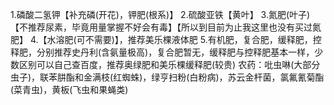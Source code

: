 1.磷酸二氢钾【补充磷(开花)，钾肥(根系)】
2.硫酸亚铁【黄叶】
3.氮肥(叶子)【不推荐尿素，毕竟用量掌握不好会有毒】【所以到目前为止我这里也没有买过氮肥】
4.【水溶肥(可不需要)】，推荐美乐棵液体肥
5.有机肥，复合肥，缓释肥，控释肥，分别推荐史丹利(含氨量极高)，复合肥暂无，缓释肥与控释肥基本一样，少数区别可以自己查百度，推荐奥绿肥和美乐棵缓释肥(较贵)
农药：吡虫啉(大部分虫子)，联苯肼酯和金满枝(红蜘蛛)，绿亨扫粉(白粉病)，苏云金杆菌，氯氟氰菊酯(菜青虫)，黄板(飞虫和果蝇类)
